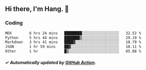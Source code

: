 ## Hi there, I'm Hang. 👋

### Coding

<!--START_SECTION:waka-->

```txt
MDX        6 hrs 24 mins   ████████░░░░░░░░░░░░░░░░░   32.52 %
Python     5 hrs 44 mins   ███████▒░░░░░░░░░░░░░░░░░   29.19 %
Markdown   3 hrs 41 mins   ████▓░░░░░░░░░░░░░░░░░░░░   18.79 %
JSON       1 hr 59 mins    ██▓░░░░░░░░░░░░░░░░░░░░░░   10.11 %
Other      1 hr            █▒░░░░░░░░░░░░░░░░░░░░░░░   05.08 %
```

<!--END_SECTION:waka-->

##### ✓ Automatically updated by [GitHub Action](https://github.com/huhuhang/huhuhang/actions).
